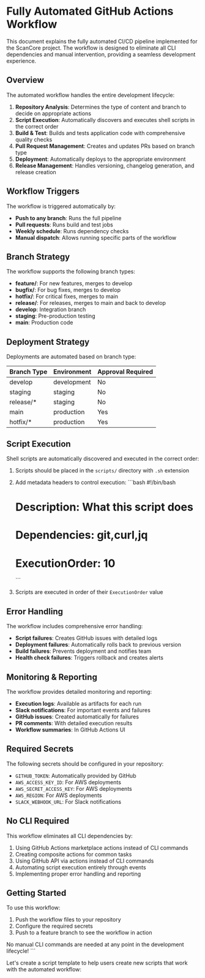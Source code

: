 # Fully Automated GitHub Actions Workflow

This document explains the fully automated CI/CD pipeline implemented for the ScanCore project. The workflow is designed to eliminate all CLI dependencies and manual intervention, providing a seamless development experience.

## Overview

The automated workflow handles the entire development lifecycle:

1. **Repository Analysis**: Determines the type of content and branch to decide on appropriate actions
2. **Script Execution**: Automatically discovers and executes shell scripts in the correct order
3. **Build & Test**: Builds and tests application code with comprehensive quality checks
4. **Pull Request Management**: Creates and updates PRs based on branch type
5. **Deployment**: Automatically deploys to the appropriate environment
6. **Release Management**: Handles versioning, changelog generation, and release creation

## Workflow Triggers

The workflow is triggered automatically by:

- **Push to any branch**: Runs the full pipeline
- **Pull requests**: Runs build and test jobs
- **Weekly schedule**: Runs dependency checks
- **Manual dispatch**: Allows running specific parts of the workflow

## Branch Strategy

The workflow supports the following branch types:

- **feature/**: For new features, merges to develop
- **bugfix/**: For bug fixes, merges to develop
- **hotfix/**: For critical fixes, merges to main
- **release/**: For releases, merges to main and back to develop
- **develop**: Integration branch
- **staging**: Pre-production testing
- **main**: Production code

## Deployment Strategy

Deployments are automated based on branch type:

| Branch Type | Environment | Approval Required |
|-------------|-------------|-------------------|
| develop     | development | No                |
| staging     | staging     | No                |
| release/*   | staging     | No                |
| main        | production  | Yes               |
| hotfix/*    | production  | Yes               |

## Script Execution

Shell scripts are automatically discovered and executed in the correct order:

1. Scripts should be placed in the `scripts/` directory with `.sh` extension
2. Add metadata headers to control execution:
   \`\`\`bash
   #!/bin/bash
   
   # Description: What this script does
   # Dependencies: git,curl,jq
   # ExecutionOrder: 10
   \`\`\`
3. Scripts are executed in order of their `ExecutionOrder` value

## Error Handling

The workflow includes comprehensive error handling:

- **Script failures**: Creates GitHub issues with detailed logs
- **Deployment failures**: Automatically rolls back to previous version
- **Build failures**: Prevents deployment and notifies team
- **Health check failures**: Triggers rollback and creates alerts

## Monitoring & Reporting

The workflow provides detailed monitoring and reporting:

- **Execution logs**: Available as artifacts for each run
- **Slack notifications**: For important events and failures
- **GitHub issues**: Created automatically for failures
- **PR comments**: With detailed execution results
- **Workflow summaries**: In GitHub Actions UI

## Required Secrets

The following secrets should be configured in your repository:

- `GITHUB_TOKEN`: Automatically provided by GitHub
- `AWS_ACCESS_KEY_ID`: For AWS deployments
- `AWS_SECRET_ACCESS_KEY`: For AWS deployments
- `AWS_REGION`: For AWS deployments
- `SLACK_WEBHOOK_URL`: For Slack notifications

## No CLI Required

This workflow eliminates all CLI dependencies by:

1. Using GitHub Actions marketplace actions instead of CLI commands
2. Creating composite actions for common tasks
3. Using GitHub API via actions instead of CLI commands
4. Automating script execution entirely through events
5. Implementing proper error handling and reporting

## Getting Started

To use this workflow:

1. Push the workflow files to your repository
2. Configure the required secrets
3. Push to a feature branch to see the workflow in action

No manual CLI commands are needed at any point in the development lifecycle!
\`\`\`

Let's create a script template to help users create new scripts that work with the automated workflow:
